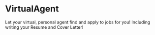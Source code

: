 # VirtualAgent
Let your virtual, personal agent find and apply to jobs for you! Including writing your Resume and Cover Letter!
